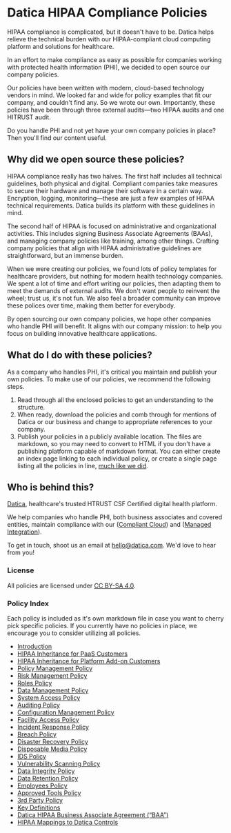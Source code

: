 # Datica HIPAA Compliance Policies

HIPAA compliance is complicated, but it doesn't have to be. Datica helps relieve the technical burden with our HIPAA-compliant cloud computing platform and solutions for healthcare.

In an effort to make compliance as easy as possible for companies working with protected health information (PHI), we decided to open source our company policies.

Our policies have been written with modern, cloud-based technology vendors in mind. We looked far and wide for policy examples that fit our company, and couldn't find any. So we wrote our own. Importantly, these policies have been through three external audits—two HIPAA audits and one HITRUST audit.

Do you handle PHI and not yet have your own company policies in place? Then you'll find our content useful.

## Why did we open source these policies?

HIPAA compliance really has two halves. The first half includes all technical guidelines, both physical and digital. Compliant companies take measures to secure their hardware and manage their software in a certain way. Encryption, logging, monitoring—these are just a few examples of HIPAA technical requirements. Datica builds its platform with these guidelines in mind.

The second half of HIPAA is focused on administrative and organizational activities. This includes signing Business Associate Agreements (BAAs), and managing company policies like training, among other things. Crafting company policies that align with HIPAA administrative guidelines are straightforward, but an immense burden.

When we were creating our policies, we found lots of policy templates for healthcare providers, but nothing for modern health technology companies. We spent a lot of time and effort writing our policies, then adapting them to meet the demands of external audits. We don't want people to reinvent the wheel; trust us, it's not fun. We also feel a broader community can improve these polices over time, making them better for everybody.

By open sourcing our own company policies, we hope other companies who handle PHI will benefit. It aligns with our company mission: to help you focus on building innovative healthcare applications.

## What do I do with these policies?

As a company who handles PHI, it's critical you maintain and publish your own policies. To make use of our policies, we recommend the following steps.

1. Read through all the enclosed policies to get an understanding to the structure.
2. When ready, download the policies and comb through for mentions of Datica or our business and change to appropriate references to your company.
3. Publish your policies in a publicly available location. The files are markdown, so you may need to convert to HTML if you don't have a publishing platform capable of markdown format. You can either create an index page linking to each individual policy, or create a single page listing all the policies in line, [much like we did](https://policy.datica.com).

## Who is behind this?

[Datica](htts://datica.com), healthcare's trusted HTRUST CSF Certified digital health platform.

We help companies who handle PHI, both business associates and covered entities, maintain compliance with our ([Compliant Cloud](https://datica.com/compliant-cloud)) and ([Managed Integration](https://datica.com)).

To get in touch, shoot us an email at [hello@datica.com](mailto:hello@datica.com). We'd love to hear from you!

### License

All policies are licensed under [CC BY-SA 4.0](http://creativecommons.org/licenses/by-sa/4.0/).

### Policy Index

Each policy is included as it's own markdown file in case you want to cherry pick specific policies. If you currently have no policies in place, we encourage you to consider utilizing all policies.

* [Introduction](source/sections/01-introduction.md)
* [HIPAA Inheritance for PaaS Customers](source/sections/02-hipaa_inheritance_for_paas_customers.md)
* [HIPAA Inheritance for Platform Add-on Customers](source/03-sections/hipaa_inheritance_for_platform_addon_customers.md)
* [Policy Management Policy](source/sections/04-policy_management_policy.md)
* [Risk Management Policy](source/sections/05-risk_management_policy.md)
* [Roles Policy](source/sections/06-roles_policy.md)
* [Data Management Policy](source/sections/07-data_management_policy.md)
* [System Access Policy](source/sections/08-systems_access_policy.md)
* [Auditing Policy](source/sections/09-auditing_policy.md)
* [Configuration Management Policy](source/sections/10-configuration_management_policy.md)
* [Facility Access Policy](source/sections/11-facility_access_policy.md)
* [Incident Response Policy](source/sections/12-incident_response_policy.md)
* [Breach Policy](source/sections/13-breach_policy.md)
* [Disaster Recovery Policy](source/sections/14-disaster_recovery_policy.md)
* [Disposable Media Policy](source/sections/15-disposable_media_policy.md)
* [IDS Policy](source/sections/16-ids_policy.md)
* [Vulnerability Scanning Policy](source/sections/17-vulnerability_scanning_policy.md)
* [Data Integrity Policy](source/sections/18-data_integrity_policy.md)
* [Data Retention Policy](source/sections/19-data_retention_policy.md)
* [Employees Policy](source/sections/20-employees_policy.md)
* [Approved Tools Policy](source/sections/21-approved_tools_policy.md)
* [3rd Party Policy](source/sections/22-3rd_party_policy.md)
* [Key Definitions](source/sections/23-key_definitions.md)
* [Datica HIPAA Business Associate Agreement (“BAA”)](source/sections/24-datica_hipaa_business_associate_agreement.md)
* [HIPAA Mappings to Datica Controls](source/sections/25-hipaa_mapping_to_datica_controls.md)
